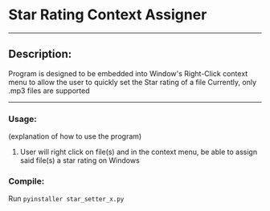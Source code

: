 # Star Rating Context Assigner
---
## Description:  
Program is designed to be embedded into Window's Right-Click context menu to allow the user to quickly set the Star rating of a file
Currently, only .mp3 files are supported

---
### Usage:
(explanation of how to use the program)
1. User will right click on file(s) and in the context menu, be able to assign said file(s) a star rating on Windows

### Compile:
Run `pyinstaller star_setter_x.py`

